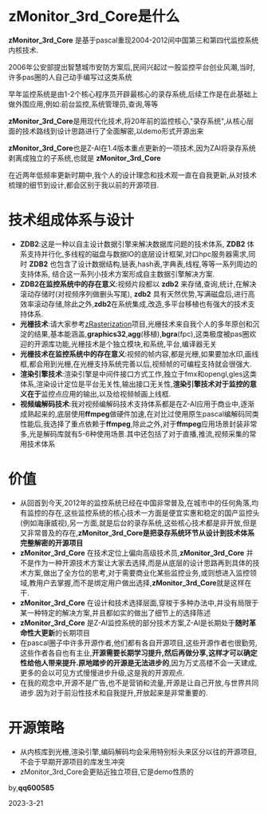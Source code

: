 # zMonitor_3rd_Core是什么

**zMonitor_3rd_Core** 是基于pascal重现2004-2012间中国第三和第四代监控系统内核技术.

2006年公安部提出智慧城市安防方案后,民间兴起过一股监控平台创业风潮,当时,许多pas圈的人自己动手编写过这类系统

早年监控系统是由1-2个核心程序员开辟最核心的录存系统,后续工作是在此基础上做外围应用,例如:前台监控,系统管理员,查询,等等

**zMonitor_3rd_Core**是用现代化技术,将20年前的监控核心,"录存系统",从核心层面的技术路线到设计思路进行了全面解密,以demo形式开源出来

**zMonitor_3rd_Core**也是Z-AI在1.4版本重点更新的一项技术,因为ZAI将录存系统剥离成独立的子系统,也就是 **zMonitor_3rd_Core**

在近两年低频率更新时期中,我个人的设计理念和技术观一直在自我更新,从对技术梳理的细节到设计,都会区别于我以前的开源项目.


# 技术组成体系与设计

- **ZDB2**:这是一种以自主设计数据引擎来解决数据库问题的技术体系, **ZDB2** 体系支持并行化,多线程的磁盘与数据IO的底层设计框架,对口hpc服务器需求,同时 **ZDB2** 也包含了设计数据结构,链表,hash表,字典表,线程,等等一系列周边的支持体系, 结合这一系列小技术方案形成自主数据引擎解决方案.
- **ZDB2在监控系统中的存在意义**:视频片段都以 **zdb2** 来存储,查询,统计,在解决滚动存储时(对视频序列做删头写尾), **zdb2** 具有天然优势,写满磁盘后,进行高效率滚动存储,除此之外,**zdb2**在系统集成,改造,多平台移植也有强大的技术支持体系.
- **光栅技术**:请大家参考[zRasterization](https://github.com/PassByYou888/zRasterization)项目,光栅技术来自我个人的多年原创和沉淀的结果,基本能涵盖,**graphics32**,**agg**(移植),**bgra**(fpc),这类极度被pas圈欢迎的开源库功能,光栅技术是个独立模块,和系统,平台,编译器无关
- **光栅技术在监控系统中的存在意义**:视频的帧内容,都是光栅,如果要加水印,画线框,都会用到光栅,在光栅支持系统完善以后,视频帧的可编程支持就会很强大.
- **渲染引擎技术**:渲染引擎是中间件接口方式工作,独立于fmx和opengl,gles这类体系,渲染设计定位是平台无关性,输出接口无关性,**渲染引擎技术对于监控的意义在于**监控点应用的输出,以及给视频帧画上线框.
- **视频编解码技术**:我对视频编解码技术支持体系都是在Z-AI应用于商业中,逐渐成熟起来的,底层使用**ffmpeg**做硬件加速,在对比过使用原生pascal编解码同类性能后,我选择了重点依赖于**ffmpeg**,除此之外,对于**ffmpeg**应用场景封装非常多,光是解码库就有5-6种使用场景.其中还包括了对于直播,推流,视频采集的常用技术体系

# 价值

- 从回首到今天,2012年的监控系统已经在中国非常普及,在城市中的任何角落,均有监控的存在,这些监控系统的核心技术一方面是便宜实惠和稳定的国产监控头(例如海康威视),另一方面,就是后台的录存系统,这些核心技术都是非开放,但是又非常普及的存在,**zMonitor_3rd_Core是把录存系统环节从设计到技术体系完整解密的开源项目**
- **zMonitor_3rd_Core** 在技术定位上偏向高级技术员,**zMonitor_3rd_Core** 并不是作为一种开源技术方案让大家去选择,而是从底层的设计思路再到具体的技术方案,做出了全方位的思考,对于需要商业化某些监控业务,或则想进入监控领域,教用户去掌握,而不是绑定用户做出选择,**zMonitor_3rd_Core**就是这样在干.
- **zMonitor_3rd_Core** 在设计和技术选择层面,穿梭于多种办法中,并没有局限于某一种特定的解决方案,并且都如实的做出了细节上的选择陈述
- **zMonitor_3rd_Core** 是Z-AI监控系统的部分技术方案,Z-AI是长期处于**随时革命性大更新**的长期项目
- 在pascal圈子中许多开源作者,他们都有各自开源项目,这些开源作者也很勤劳,这些作者各自也有主业,**开源需要长期学习提升,然后再做分享,这样才可以确定性给他人带来提升.原地踏步的开源是无法进步的**,因为万丈高楼不会一天建成,更多的会以可见方式慢慢进步升级,这是我的开源观点.
- 在我的观念中,开源不是广告,也不是营销和流量,开源是让自己开放,与世界共同进步.因为对于前沿性技术和自我提升,开放起来是非常重要的.

# 开源策略

- 从内核库到光栅,渲染引擎,编码解码均会采用特别标头来区分以往的开源项目,不会于早期开源项目的库发生冲突
- zMonitor_3rd_Core会更贴近独立项目,它是demo性质的


by,**qq600585**

2023-3-21



